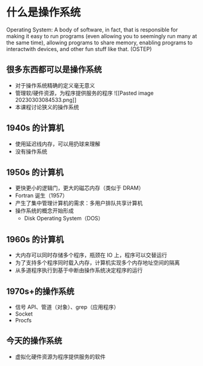 # 什么是操作系统
Operating System: A body of software, in fact, that is responsible for making it easy to run programs (even allowing you to seemingly run many at the same time), allowing programs to share memory, enabling programs to interactwith devices, and other fun stuff like that. (OSTEP)
## 很多东西都可以是操作系统
- 对于操作系统精确的定义毫无意义
- 管理软/硬件资源，为程序提供服务的程序
![[Pasted image 20230303084533.png]]
- 本课程讨论狭义的操作系统
## 1940s 的计算机
- 使用延迟线内存，可以用扔球来理解
- 没有操作系统
## 1950s 的计算机
- 更快更小的逻辑门，更大的磁芯内存（类似于 DRAM）
- Fortran 诞生（1957）
- 产生了集中管理计算机的需求：多用户排队共享计算机
- 操作系统的概念开始形成
	- Disk Operating System（DOS）
## 1960s 的计算机
- 大内存可以同时存储多个程序，瓶颈在 IO 上，程序可以交替运行
- 为了支持多个程序同时载入内存，计算机实现多个内存地址空间的隔离
- 从多道程序执行到基于中断由操作系统决定程序的运行
## 1970s+的操作系统
- 信号 API、管道（对象）、grep（应用程序）
- Socket
- Procfs
## 今天的操作系统
- 虚拟化硬件资源为程序提供服务的软件